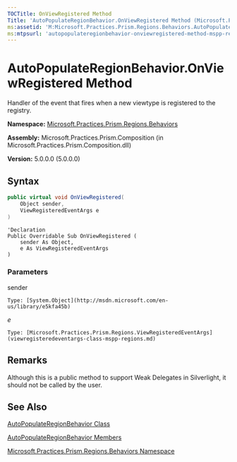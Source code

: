 ```yaml
---
TOCTitle: OnViewRegistered Method
Title: 'AutoPopulateRegionBehavior.OnViewRegistered Method (Microsoft.Practices.Prism.Regions.Behaviors)'
ms:assetid: 'M:Microsoft.Practices.Prism.Regions.Behaviors.AutoPopulateRegionBehavior.OnViewRegistered(System.Object,Microsoft.Practices.Prism.Regions.ViewRegisteredEventArgs)'
ms:mtpsurl: 'autopopulateregionbehavior-onviewregistered-method-mspp-regions-behaviors.md'
---
```


# AutoPopulateRegionBehavior.OnViewRegistered Method

Handler of the event that fires when a new viewtype is registered to the registry.

**Namespace:** [Microsoft.Practices.Prism.Regions.Behaviors](mspp-regions-behaviors-namespace.md)

**Assembly:** Microsoft.Practices.Prism.Composition (in Microsoft.Practices.Prism.Composition.dll)

**Version:** 5.0.0.0 (5.0.0.0)

## Syntax

```C#
public virtual void OnViewRegistered(
	Object sender,
	ViewRegisteredEventArgs e
)
```

```VB
'Declaration
Public Overridable Sub OnViewRegistered ( 
	sender As Object,
	e As ViewRegisteredEventArgs
)
```
### Parameters

sender

    Type: [System.Object](http://msdn.microsoft.com/en-us/library/e5kfa45b)

*e*

    Type: [Microsoft.Practices.Prism.Regions.ViewRegisteredEventArgs](viewregisteredeventargs-class-mspp-regions.md)

## Remarks

Although this is a public method to support Weak Delegates in Silverlight, it should not be called by the user.

## See Also

[AutoPopulateRegionBehavior Class](autopopulateregionbehavior-class-mspp-regions-behaviors.md)

[AutoPopulateRegionBehavior Members](autopopulateregionbehavior-members-mspp-regions-behaviors.md)

[Microsoft.Practices.Prism.Regions.Behaviors Namespace](mspp-regions-behaviors-namespace.md)
